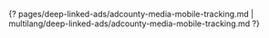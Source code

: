 {? pages/deep-linked-ads/adcounty-media-mobile-tracking.md | multilang/deep-linked-ads/adcounty-media-mobile-tracking.md ?}
